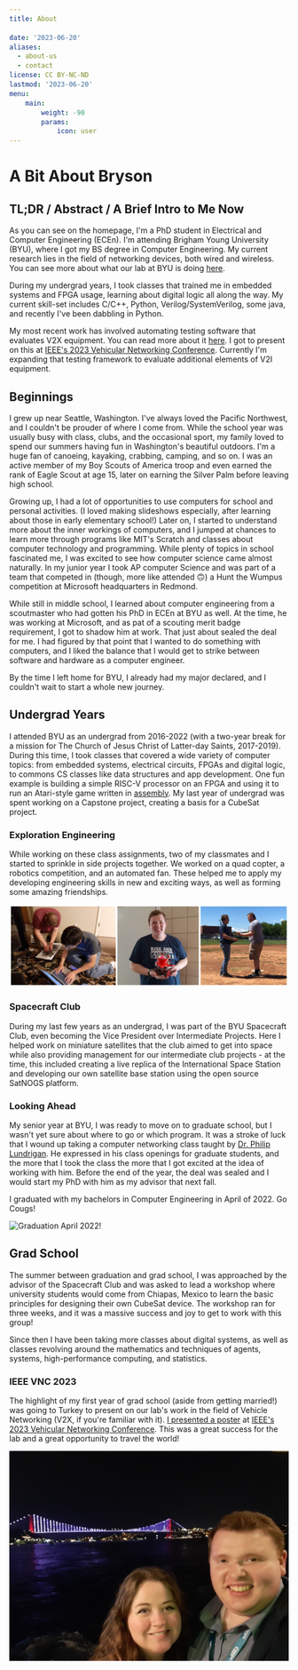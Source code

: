 ```yaml
---
title: About

date: '2023-06-20'
aliases:
  - about-us
  - contact
license: CC BY-NC-ND
lastmod: '2023-06-20'
menu:
    main: 
        weight: -90
        params:
            icon: user
---
```


# A Bit About Bryson

## TL;DR / Abstract / A Brief Intro to Me Now

As you can see on the homepage, I'm a PhD student in Electrical and Computer Engineering (ECEn). I'm attending Brigham Young University (BYU), where I got my BS degree in Computer Engineering. My current research lies in the field of networking devices, both wired and wireless. You can see more about what our lab at BYU is doing [here](https://netlab.byu.edu).

During my undergrad years, I took classes that trained me in embedded systems and FPGA usage, learning about digital logic all along the way. My current skill-set includes C/C++, Python, Verilog/SystemVerilog, some java, and recently I've been dabbling in Python.

My most recent work has involved automating testing software that evaluates V2X equipment. You can read more about it [here](https://ieeexplore.ieee.org/document/10136347). I got to present on this at [IEEE's 2023 Vehicular Networking Conference](https://ieee-vnc.org/2023/). Currently I'm expanding that testing framework to evaluate additional elements of V2I equipment.

## Beginnings

I grew up near Seattle, Washington. I've always loved the Pacific Northwest, and I couldn't be prouder of where I come from. While the school year was usually busy with class, clubs, and the occasional sport, my family loved to spend our summers having fun in Washington's beautiful outdoors. I'm a huge fan of canoeing, kayaking, crabbing, camping, and so on. I was an active member of my Boy Scouts of America troop and even earned the rank of Eagle Scout at age 15, later on earning the Silver Palm before leaving high school.

Growing up, I had a lot of opportunities to use computers for school and personal activities. (I loved making slideshows especially, after learning about those in early elementary school!) Later on, I started to understand more about the inner workings of computers, and I jumped at chances to learn more through programs like MIT's Scratch and classes about computer technology and programming. While plenty of topics in school fascinated me, I was excited to see how computer science came almost naturally. In my junior year I took AP computer Science and was part of a team that competed in (though, more like attended 🙃) a Hunt the Wumpus competition at Microsoft headquarters in Redmond.

While still in middle school, I learned about computer engineering from a scoutmaster who had gotten his PhD in ECEn at BYU as well. At the time, he was working at Microsoft, and as pat of a scouting merit badge requirement, I got to shadow him at work. That just about sealed the deal for me. I had figured by that point that I wanted to do something with computers, and I liked the balance that I would get to strike between software and hardware as a computer engineer.

By the time I left home for BYU, I already had my major declared, and I couldn't wait to start a whole new journey.

## Undergrad Years

I attended BYU as an undergrad from 2016-2022 (with a two-year break for a mission for The Church of Jesus Christ of Latter-day Saints, 2017-2019). During this time, I took classes that covered a wide variety of computer topics: from embedded systems, electrical circuits, FPGAs and digital logic, to commons CS classes like data structures and app development. One fun example is building a simple RISC-V processor on an FPGA and using it to run an Atari-style game written in [assembly](https://github.com/schielb/galaga323/blob/master/galaga.s). My last year of undergrad was spent working on a Capstone project, creating a basis for a CubeSat project.

### Exploration Engineering

While working on these class assignments, two of my classmates and I started to sprinkle in side projects together. We worked on a quad copter, a robotics competition, and an automated fan. These helped me to apply my developing engineering skills in new and exciting ways, as well as forming some amazing friendships.

![Exploration Engineering - My friends Adam Hales (left) and Anthony Glad (right) and I worked together on multiple personal and class projects. We even had our own website for a minute under the group name of Exploration Engineering.](exploration-eng.png)

### Spacecraft Club

During my last few years as an undergrad, I was part of the BYU Spacecraft Club, even becoming the Vice President over Intermediate Projects. Here I helped work on miniature satellites that the club aimed to get into space while also providing management for our intermediate club projects - at the time, this included creating a live replica of the International Space Station and developing our own satellite base station using the open source SatNOGS platform.

### Looking Ahead

My senior year at BYU, I was ready to move on to graduate school, but I wasn't yet sure about where to go or which program. It was a stroke of luck that I wound up taking a computer networking class taught by [Dr. Philip Lundrigan](https://philip.lundrigan.org/). He expressed in his class openings for graduate students, and the more that I took the class the more that I got excited at the idea of working with him. Before the end of the year, the deal was sealed and I would start my PhD with him as my advisor that next fall.

I graduated with my bachelors in Computer Engineering in April of 2022. Go Cougs!

![Graduation April 2022!](graduation.jpg)

## Grad School

The summer between graduation and grad school, I was approached by the advisor of the Spacecraft Club and was asked to lead a workshop where university students would come from Chiapas, Mexico to learn the basic principles for designing their own CubeSat device. The workshop ran for three weeks, and it was a massive success and joy to get to work with this group!

Since then I have been taking more classes about digital systems, as well as classes revolving around the mathematics and techniques of agents, systems, high-performance computing, and statistics.

### IEEE VNC 2023

The highlight of my first year of grad school (aside from getting married!) was going to Turkey to present on our lab's work in the field of Vehicle Networking (V2X, if you're familiar with it). [I presented a poster](https://ieeexplore.ieee.org/document/10136347) at [IEEE's 2023 Vehicular Networking Conference](https://ieee-vnc.org/2023/). This was a great success for the lab and a great opportunity to travel the world!

![To my everlasting dismay I forgot to get a photo of myself during the poster session... so go ahead and enjoy this on of my wife, Kelli, and me taking a cruise with the rest of the conference along the Bosporus Strait!](turkey.jpg)
